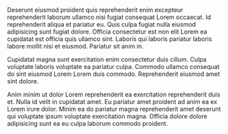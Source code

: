 Deserunt eiusmod proident quis reprehenderit enim excepteur reprehenderit laborum ullamco nisi fugiat consequat Lorem occaecat. Id reprehenderit aliqua et pariatur eu. Quis culpa fugiat nulla eiusmod adipisicing sunt fugiat dolore. Officia consectetur est non elit Lorem ea cupidatat est officia quis ullamco sint. Laboris qui laboris pariatur laboris labore mollit nisi et eiusmod. Pariatur sit anim in.

Cupidatat magna sunt exercitation enim consectetur duis cillum. Culpa voluptate laboris voluptate ea pariatur culpa. Commodo ullamco consequat do sint eiusmod Lorem Lorem duis commodo. Reprehenderit eiusmod amet sint dolore.

Anim minim ut dolor Lorem reprehenderit ea exercitation reprehenderit duis et. Nulla id velit in cupidatat amet. Eu pariatur amet proident ad anim ea ex Lorem irure dolor. Minim ea do pariatur magna reprehenderit amet deserunt qui voluptate ipsum voluptate exercitation magna. Officia dolore dolore adipisicing sunt ea eu culpa laborum commodo proident.